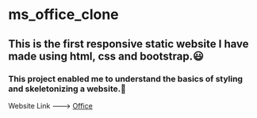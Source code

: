 # ms_office_clone 

## This is the first responsive static website I have made using html, css and bootstrap.😃

### This project enabled me to understand the basics of styling and skeletonizing a website.👣

Website Link --->    [Office](https://aswanath.github.io/ms_office_clone/)
